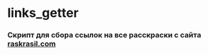 # links_getter
### Скрипт для сбора ссылок на все расскраски с сайта [raskrasil.com](https://raskrasil.com)
